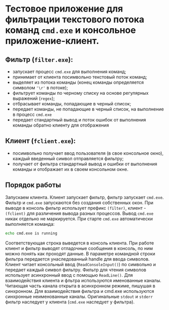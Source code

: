 # Тестовое приложение для фильтрации текстового потока команд `cmd.exe` и консольное приложение-клиент.

## Фильтр (`filter.exe`):
- запускает процесс `cmd.exe` для выполнения команд;
- принимает от клиента посимвольно текстовый поток команд;
- выделяет из потока команды (конец команды определяется символом `'\r'` в потоке);
- фильтрует команды по черному списку на основе регулярных выражений (`regex`);
- отбрасывает команды, попадающие в черный список;
- передает команды, не попадающие в черный список, на выполнение в процесс `cmd.exe`
- передает стандартный вывод и поток ошибок от выполнения команды обратно клиенту для отображения

## Клиент (`fclient.exe`):
- посимвольно получает ввод пользователя (в свое консольное окно), каждый введенный символ отправляется фильтру;
- получает от фильтра стандартный вывод и ошибки от выполнения команды и отображает их в своем консольном окне.

## Порядок работы
Запускаем клиента. Клиент запускает фильтр, фильтр запускает `cmd.exe`. Фильтр и `cmd.exe` запускаются без создания собственных окон.
При выводе в консоль фильтр использует префикс `(filter)`, клиент - `(fclient)` для различения вывода разных процессов.
Вывод `cmd.exe` никак отдельно не маркируется.
При старте `cmd.exe` автоматически выполняется команда:
```cmd
echo cmd.exe is running
```
Соответствующая строка выведется в консоль клиента.
При работе клиент и фильтр выводят отладочные сообщения в консоль, по ним можно понять как проходят данные.
В параметре командной строки фильтра передается унаследованный handle для ввода символов.
Клиент читает консольный ввод (`ReadConsoleInput()`) по символьно и передает каждый символ фильтру.
Фильтр для чтения символов использует асинхронный ввод с помощью `ReadLine()`.
Для взаимодействия клиента и фльтра используются именованные каналы. Читающая часть канала открыта в асинхронном режиме, пишушая в синхронном.
Для взаимодействия фильтра и cmd.exe используются синхронные неименованные каналы.
Оригинальные `stdout` и `stderr` фильтр наследует у клиента (`cmd.exe` наследует у фильтра).

